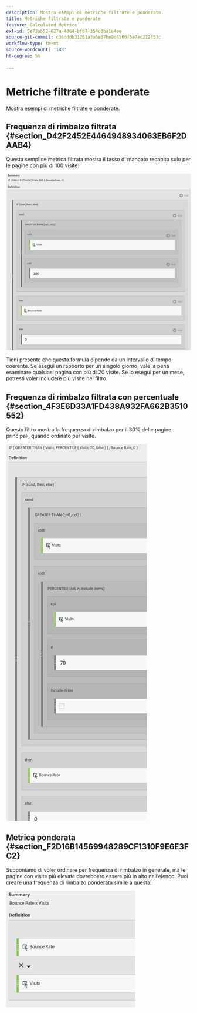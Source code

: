```yaml
---
description: Mostra esempi di metriche filtrate e ponderate.
title: Metriche filtrate e ponderate
feature: Calculated Metrics
exl-id: 5e73ab52-627a-4064-bfb7-354c0ba1e4ee
source-git-commit: c36dddb31261a3a5e37be9c4566f5e7ec212f53c
workflow-type: tm+mt
source-wordcount: '143'
ht-degree: 5%

---
```


# Metriche filtrate e ponderate

Mostra esempi di metriche filtrate e ponderate.

## Frequenza di rimbalzo filtrata {#section_D42F2452E4464948934063EB6F2DAAB4}

Questa semplice metrica filtrata mostra il tasso di mancato recapito solo per le pagine con più di 100 visite:

![](assets/cm_fbr.png)

Tieni presente che questa formula dipende da un intervallo di tempo coerente. Se esegui un rapporto per un singolo giorno, vale la pena esaminare qualsiasi pagina con più di 20 visite. Se lo esegui per un mese, potresti voler includere più visite nel filtro.

## Frequenza di rimbalzo filtrata con percentuale {#section_4F3E6D33A1FD438A932FA662B3510552}

Questo filtro mostra la frequenza di rimbalzo per il 30% delle pagine principali, quando ordinato per visite.

![](assets/cm_wbr_2.png)

## Metrica ponderata {#section_F2D16B14569948289CF1310F9E6E3FC2}

Supponiamo di voler ordinare per frequenza di rimbalzo in generale, ma le pagine con visite più elevate dovrebbero essere più in alto nell’elenco. Puoi creare una frequenza di rimbalzo ponderata simile a questa:

![](assets/cm_wbr.png)
